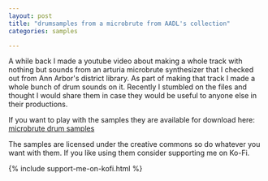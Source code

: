 ```yaml
---
layout: post
title: "drumsamples from a microbrute from AADL's collection"
categories: samples

---
```


A while back I made a youtube video about making a whole track with nothing but sounds from an arturia microbrute synthesizer that I checked out from Ann Arbor's district library. As part of making that track I made a whole bunch of drum sounds on it. Recently I stumbled on the files and thought I would share them in case they would be useful to anyone else in their productions.  

If you want to play with the samples they are available for download here: [microbrute drum samples]({{site.url}}/downloads)

The samples are licensed under the creative commons so do whatever you want with them. If you like using them consider supporting me on Ko-Fi.

{% include support-me-on-kofi.html %}
